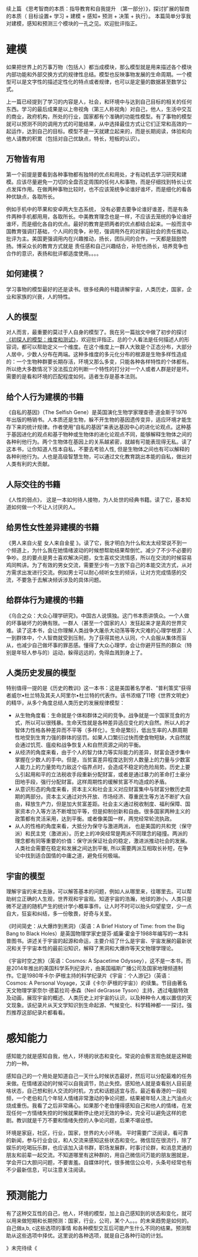 续上篇 《思考智商的本质：指导教育和自我提升 （第一部分）》，探讨扩展的智商的本质（ 目标设置+ 学习 + 建模 + 感知+ 预测 + 决策 + 执行）。 本篇简单分享我对建模，感知和预测三个模块的一孔之见。欢迎批评指正。
​
# 建模

如果把世界上的万事万物（包括人）都当成模块，那么模型就是用来描述各个模块内部功能和外部交换方式的规律性总结。模型也反映事物发展的生命周期。一个模型可以是文字性的描述定性化的特点或者规律，也可以是定量的数据甚至数学公式。

上一篇已经提到了学习的内容是人，社会，和环境中与达到自己目标的相关的任何东西。学习的最后成果是以上帝视角（第三人称视角）对自己，他人，生活中交互的商业，政府机构，所处的行业，国家都有个准确的功能性模型。有了事物的模型就可以预测不同的调用方式的可能结果，从中选择最佳方式让它们正常和高效的一起运作，达到自己的目标。模型不是一天就建立起来的，而是长期阅读，体验和向他人请教的积累（包括对自己优缺点，特长，短板的认识）。
 
## 万物皆有用

第一个前提是要看到各种事物都有独特的优点和用处，才有动机去学习研究和建模。应该尽量避免一刀切的全盘否定周围的任何人和事物，而是仔细找到特长让优点发挥作用。在做两种事物比较时，也不应该笼统争论谁好谁坏，而是细化的看各种优缺点，各取所长。

例如手机中的苹果和安卓两大生态系统， 没有必要去要争论谁好谁差，而是有条件两种手机都用用，各取所长。中美教育理念也是一样，不应该去笼统的争论谁好谁坏，而是细化各自的优点。最好的教育是把两者的优点都结合起来。一般而言中国教育强调打基础，个人间的竞争，补短，强调用外在的对家庭社会的责任推动，批评为主。美国更强调用内在兴趣推动，扬长，团队间的合作，一天都是鼓励赞扬。博采众长的教育方式就是 责任感和自己兴趣结合，补短也扬长，培养竞争也合作的意识，表扬和批评都适度使用。。。。

## 如何建模？

学习事物的模型最好的还是读书。很多经典的书籍讲解宇宙，人类历史，国家，企业和家族的兴衰，人的特性。

## 人的模型

对人而言，最重要的莫过于人自身的模型了。我在另一篇拙文中做了初步的探讨[《初探人的模型：维度和测试》](chapters/modelOfHuman.md)，欢迎批评指正。总的个人看法是任何描述人的形容词，都可以帮助定义一个维度。在这个维度上一群人大致是个正态分布，大部分人居中，少数人分布在两端。这种多维度的多元化分布的根源是生物多样性造成的：一个生物种群要长期存活，环境又那么多变，只能各种各样特性的个体都有。所以绝大多数情况下没法孤立的判断一个特性的打分对一个人或者人群是好是坏。需要的是看和环境的匹配程度如何。适者生存是基本法则。

##  给个人行为建模的书籍

《自私的基因》（The Selfish Gene）是英国演化生物学家理查德·道金斯于1976年出版的畅销书。人本质还是生物，躲不开生物的基因遗传变异，适应环境才能生存下来的统计规律。作者使用“自私的基因”来表达基因中心的进化论观点。这种基于基因进化的观点和基于物种或生物体的进化论观点不同，能够解释生物体之间的各种利他行为。两个生物体在基因上的关系越紧密，就越有可能表现得无私。读了这本书，让你知道人性本自私，不要去考验人性, 但是生物体之间也有可以解释的各种利他行为。人也是高级智慧生物，可以通过文化教育跳出本能的自私，做出对人类有利的大贡献。

## 人际交往的书籍

《人性的弱点》， 这是一本如何待人接物，为人处世的经典书籍。读了它，基本知道如何做一个不让人讨厌的人。

## 给男性女性差异建模的书籍

《男人来自火星 女人来自金星 》。读了它，我才明白为什么和太太经常说不到一个频道上，为什么我在她情绪波动的时候想帮助结果帮倒忙。减少了不少不必要的争吵。总的要点是男士喜欢解决问题，女生喜欢交流情感，所以在交流的时候容易鸡同鸭讲。为了有效的男女交流，需要至少有一方放下自己的本能交流方式，从对方需求出发进行交流。例如男士可以耐心倾听女生的倾诉，让对方完成情感的交流，不要急于去解决倾诉涉及的具体问题。

##  给群体行为建模的书籍

《乌合之众：大众心理学研究》。中国古人说慎独。这门书本质讲慎众。一个人做的坏事破坏力的确有限。一群人（甚至一个国家的人）发狂起来才是真的世界灾难。读了这本书，会让你理解人类战争大屠杀大动荡等等大灾难的心理学根源：人一到群体中，个人智商就受到压制，为了获得其他人认同，个人会服从集体而盲从，也减少自己做坏事的罪恶感。懂得了大众心理学，会让你避开狂热的群众（特别是年轻人参与的）运动，躲得远远的，免得血溅到身上了。

##  人类历史发展的模型

特别值得一提的是《历史的教训》这一本书：这是美国著名学者、“普利策奖”获得者威尔•杜兰特及其夫人阿里尔•杜兰特的代表作。该书浓缩了11卷《世界文明史》的精华，从多个角度总结人类历史的发展规律模型：

* 从生物角度看：生命就是个体和群体之间的竞争。战争就是一个国家觅食的方式，所以可以很残暴。生命天性就是各种差异适应变化的大自然。所以人的才智体力性格各种差异而不平等（多样化）。生命是繁衍，低出生率的人群周期性地受到生育力强的群体的惩罚。如果人口繁衍过快而使食物短缺，大自然就会通过饥荒、瘟疫和战争恢复人和自然资源之间的平衡。
* 从经济的角度来看，由于个人的智力体力等实际能力的差异，财富会逐步集中掌握在少数人的手中。但是，当贫富差异程度达到穷人数量上的力量与少数富人能力上的力量势均力敌这个临界点时，会造成不稳定的危险局势。历史上要么引起用和平的立法税收手段重新分配财富，或者是通过暴力的革命打土豪分田地手段，强行分配财富。这样周期性的缓解贫富不均造成的矛盾。
* 从意识形态的角度来看，资本主义和社会主义对应财富集中与财富分散历史周期的两部分。资本主义通过对外开放、市场经济、尊重民生等方法不断扩大自由，释放生产力，但是加大贫富差距。社会主义通过税收制度、福利保障、国家资本介入等方法不断增加平等，但是抑制创新和自由。很多国家两种主义的政策都有灵活采用，达到平衡。或者像美国一样，两党经常轮流执政。
* 从人的性格的角度来看，大抵分为保守与激进两派， 也是美国的共和党（保守派）和民主党（激进派）。历史上的冲突经常是两派不同理念的碰撞。两派的理念都有同等重要的价值：保守派保证社会的稳定，激进派推动社会的发展。人类社会需要在稳定和发展之间达到平衡, 所以需要两派互相取长补短，在争论中找到适合国情的中庸之道，避免任何极端。
 
## 宇宙的模型

理解宇宙的来龙去脉，可以解答基本的问题，例如人从哪里来，往哪里去。可以帮助树立正确的人生观，世界观和宇宙观。知道宇宙的浩瀚，地球的渺小。人类只是微不足道的随机产生的统计学小概率事件。让人时不时可以抬头仰望星空，少一点自大，狂妄和纠结，多一份敬畏，好奇与关爱。

《时间简史：从大爆炸到黑洞》（英语：A Brief History of Time: from the Big Bang to Black Holes）是英国物理学家史提芬·威廉·霍金于1988年编写的一本科普图书。讲述关于宇宙的起源和命运，主要介绍了什么是宇宙、宇宙发展的最新状况和关于宇宙本性的最前沿知识，解释了黑洞和大爆炸等天文物理学理论。

《宇宙时空之旅》（英语：Cosmos: A Spacetime Odyssey），这不是一本书，而是2014年推出的美国科学系列纪录片，由美国福斯广播公司及国家地理频道制作。它是1980年卡尔·萨根主持的科学纪录片《宇宙：个人游记》（英语：Cosmos: A Personal Voyage，又译《卡尔·萨根的宇宙》）的续集。节目由著名天文物理学家奈尔·德葛拉司·泰森（Neil deGrasse Tyson）主持，透过电脑特效及动画，展现宇宙的概述、人类历史上对宇宙的认识，以及种种令人难以置信的天文现象。该纪录片从天文学知识到生命起源、气候变化、科学精神都一一探讨。强烈推荐这部纪录片都看看。
 
# 感知能力

感知能力就是感知自我，他人，环境的状态和变化。常说的会察言观色就是这种能力的一种。

感知自己的一个用处是知道自己一天什么时候状态最好，然后可以分配最难的任务来做。在情绪波动的时候可以自我调节，防止失控。感知他人就是查看别人目前是啥状态，自己想和别人交流的时机，方式和话题适宜与否。最近看香港的一段视频，一个老伯和几个年轻人情绪非常激动的争论问题，结果被年轻人浇上汽油点火烧成重伤。我看了之后非常痛心。如果那个老伯懂得感知自己和他人的情绪，在发现任何一方情绪失控的时候就果断停止绝对无效的争论，完全可以避免这样的悲剧。教训就是千万不要和情绪失控的人争论问题，后果不堪设想。

环境是家庭，社区，行业，国家，世界的大小环境。 平时需要广泛阅读，看可靠的新闻，参与行业会议，和人交流来感知这些状态和变化。微信现在很流行，除了娱乐的吃喝玩乐群，也应该加入读书群，职场发展群，时事讨论群，和消息灵通的朋友和前辈一起交流。不知道哪里有这种群的，用自己微信问万能的朋友圈就是，学会开口大胆问问题，不要害羞。自媒体时代，很多微信公众号，头条号经常也有不少最新信息，可以注意关注阅读。

# 预测能力

有了这种交互性的自己，他人，环境的模型，加上自己感知到的状态和变化，就可以用来做短期和长期预测：国家，行业，公司，某个人。。。的未来趋势是如何的。自己做a,b, c这些选项的事情 和各种模型交互后可能产生什么不同的结果。预测帮助从这些选项中择优。这里说的各种选项，就是自己各种行动的计划。

》未完待续《 
